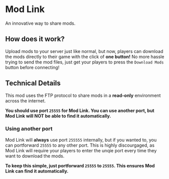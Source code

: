 # Mod Link

An innovative way to share mods.

## How does it work?

Upload mods to your server just like normal, but now, players can download the mods directly to their game with the click of **one button!**
No more hassle trying to send the mod files, just get your players to press the `Download Mods` button before connecting!

## Technical Details

This mod uses the FTP protocol to share mods in a **read-only** environment across the internet.

**You should use port `25555` for Mod Link. You can use another port, but Mod Link will NOT be able to find it automatically.**

### Using another port

Mod Link will **always** use port `255555` internally, but if you wanted to, you can portforward `25555` to any other port. This is highly discourgaged, as Mod Link will require your players to enter the unqie port every time they want to download the mods.

**To keep this simple, just portforward `25555` to `25555`. This ensures Mod Link can find it automatically.**
